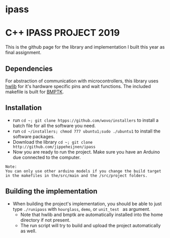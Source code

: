 # ipass

C++ IPASS PROJECT 2019
============================

This is the github page for the library and implementation I built this year as final assignment.

Dependencies
-----
For abstraction of communication with microcontrollers, this library uses [hwlib](http://github.com/wovo/hwlib) for it's hardware specific pins and wait functions. The included makefile is built for [BMPTK](http://github.com/wovo/bmptk).

Installation
-----
- run `cd ~; git clone htpps://github.com/wovo/installers` to install a batch file for all the software you need.
- run `cd ~/installers; chmod 777 ubuntu1;sudo ./ubuntu1` to install the software packages.
- Download the library `cd ~; git clone http://github.com/jippeheijnen/ipass`
- Now you are ready to run the project. Make sure you have an Arduino due connected to the computer.
```
Note:
You can only use other arduino models if you change the build target
in the makefiles in the/src/main and the /src/project folders.
``` 

Building the implementation
----
- When building the project's implementation, you should be able to just type
  `./runipass` with `hourglass`, `demo`, or `unit_test ` as argument.
  - Note that hwlib and bmptk are automatically installed into the home directory if not present.
  - The run script will try to build and upload the project automatically as well.
  
